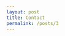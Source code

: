 ```yaml
---
layout: post
title: Contact
permalink: /posts/3
---
```

<div class="content-post">
  <img src="{{ site.url | append: site.baseurl }}/img/post/31.jpg"
  class="img-responsive" alt="">
</div>
